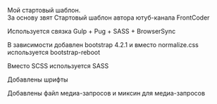 Мой стартовый шаблон.  
За основу звят Стартовый шаблон автора ютуб-канала FrontCoder

Используется связка Gulp + Pug + SАSS + BrowserSync

В зависимости добавлен bootstrap 4.2.1 и вместо normalize.css используется bootstrap-reboot

Вместо SCSS используется SASS

Добавлены шрифты

Добавлены файл медиа-запросов и миксин для медиа-запросов